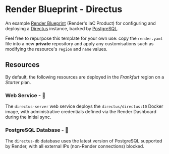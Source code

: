 # Render Blueprint - Directus

An example [Render Blueprint](https://docs.render.com/infrastructure-as-code) (Render's IaC Product) for configuring and deploying a [Directus](https://directus.io/) instance, backed by [PostgreSQL](https://www.postgresql.org/).

Feel free to repurpose this template for your own use: copy the `render.yaml` file into a new **private** repository and apply any customisations such as modifying the resource's `region` and `name` values.

## Resources

By default, the following resources are deployed in the *Frankfurt* region on a *Starter* plan.

### Web Service - 🐇

The `directus-server` web service deploys the `directus/directus:10` Docker image, with administrative credentials defined via the Render Dashboard during the initial sync.

### PostgreSQL Database - 🐘

The `directus-db` database uses the latest version of PostgreSQL supported by Render, with all external IPs (non-Render connections) blocked.